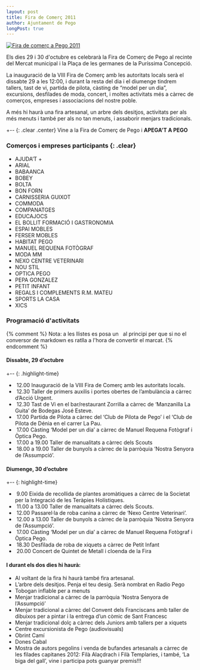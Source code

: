 ```yaml
---
layout: post
title: Fira de Comerç 2011
author: Ajuntament de Pego
longPost: true
---
```

<a href="http://www.pego.org/images/news/11272011-FiraComerc_big.png" class="inline-image" target="_blank">
    <img src="http://www.pego.org/images/news/11272011-FiraComerc_small.png" alt="Fira de comerç a Pego 2011" />
</a>

Els dies 29 i 30 d'octubre es celebrarà la Fira de Comerç de Pego al recinte del Mercat municipal i la Plaça de les germanes de la Puríssima Concepció.

La inauguració de la VIII Fira de Comerç amb les autoritats locals serà el dissabte 29 a les 12:00, i durant la resta del dia i el diumenge tindrem tallers, tast de vi, partida de pilota, càsting de “model per un dia”, excursions, desfilades de moda, concert, i moltes activitats més a càrrec de comerços, empreses i associacions del nostre poble.

A més hi haurà una fira artesanal, un arbre dels desitjos, activitats per als més menuts i també per als no tan menuts, i  assaborir menjars tradicionals.

+-- {: .clear .center}
Vine a la Fira de Comerç de Pego i <strong>APEGA'T A PEGO</strong>
</div>

<!-- -**-END-**- -->

### Comerços i empreses participants {: .clear}
* AJUDA’T +
* ARIAL
* BABAANCA
* BOBEY
* BOLTA
* BON FORN
* CARNISSERIA GUIXOT
* COMMODA
* COMPANATGES
* EDUCAJOCS
* EL BOLLIT FORMACIÓ I GASTRONOMIA
* ESPAI MOBLES
* FERSER MOBLES
* HABITAT PEGO
* MANUEL REQUENA FOTÒGRAF
* MODA MM
* NEXO CENTRE VETERINARI
* NOU STIL
* OPTICA PEGO
* PEPA GONZALEZ
* PETIT INFANT
* REGALS I COMPLEMENTS R.M. MATEU
* SPORTS LA CASA
* XICS

### Programació d'activitats

{% comment %}
Nota: a les llistes es posa un &nbsp; al principi per que si no el conversor de markdown es ratlla a l'hora de convertir el marcat.
{% endcomment %}

#### Dissabte, 29 d’octubre

+-- {: .highlight-time}
* &nbsp;<time datetime="2011-11-2912:00:00">12.00</time> Inauguració de la VIII Fira de Comerç amb les autoritats locals.
* &nbsp;<time datetime="2011-11-2912:30:00">12.30</time> Taller de primers auxilis i portes obertes de l’ambulància a càrrec d’Acció Urgent.
* &nbsp;<time datetime="2011-11-2912:30:00">12.30</time> Tast de Vi en el bar/restaurant Zorrilla a càrrec de ‘Manzanilla La Guita’ de Bodegas José Esteve.
* &nbsp;<time datetime="2011-11-2917:00:00">17.00</time> Partida de Pilota a càrrec del ‘Club de Pilota de Pego’ i el ‘Club de Pilota de Dénia en el carrer La Pau.
* &nbsp;<time datetime="2011-11-2917:30:00">17.00</time> Càsting ‘Model per un dia’ a càrrec de Manuel Requena Fotògraf i Òptica Pego.
* &nbsp;<time datetime="2011-11-2917:00:00">17.00 a 19.00</time> Taller de manualitats a càrrec dels Scouts
* &nbsp;<time datetime="2011-11-2918:00:00">18.00 a 19.00</time> Taller de bunyols a càrrec de la parròquia ‘Nostra Senyora de l’Assumpció’.
</div>

#### Diumenge, 30 d’octubre

+-- {: highlight-time}
* &nbsp;<time datetime="2011-11-3009:00:00">9.00</time> Eixida de recollida de plantes aromàtiques a càrrec de la Societat per la Integració de les Teràpies Holístiques.
* &nbsp;<time datetime="2011-11-3011:00:00">11.00 a 13.00</time> Taller de manualitats a càrrec dels Scouts.
* &nbsp;<time datetime="2011-11-3012:00:00">12.00</time> Passarel·la de roba canina a càrrec de ‘Nexo Centre Veterinari’.
* &nbsp;<time datetime="2011-11-3012:00:00">12.00 a 13.00</time> Taller de bunyols a càrrec de la parròquia ‘Nostra Senyora de l’Assumpció’.
* &nbsp;<time datetime="2011-11-3017:00:00">17.00</time> Càsting ‘Model per un dia’ a càrrec de Manuel Requena Fotògraf i Òptica Pego.
* &nbsp;<time datetime="2011-11-3018:30:00">18.30</time> Desfilada de roba de xiquets a càrrec de Petit Infant
* &nbsp;<time datetime="2011-11-3020:00:00">20.00</time> Concert de Quintet de Metall i cloenda de la Fira
</div>

#### I durant els dos dies hi haurà:
* Al voltant de la fira hi haurà també fira artesanal.
* L’arbre dels desitjos. Penja el teu desig. Serà nombrat en Radio Pego
* Tobogan inflable per a menuts
* Menjar tradicional a càrrec de la parròquia ‘Nostra Senyora de l’Assumpció’
* Menjar tradicional a càrrec del Convent dels Franciscans amb taller de dibuixos per a pintar i la entrega d’un còmic de Sant Francesc
* Menjar tradicional dolç a càrrec dels Juniors amb tallers per a xiquets
* Centre excursionista de Pego (audiovisuals)
* Obrint Camí
* Dones Cabal
* Mostra de autors pegolins i venda de bufandes artesanals a càrrec de les filades capitanes 2012: Filà Alaçdrach i Filà Templaries, i també, ‘La biga del gall’, vine i participa pots guanyar premis!!!